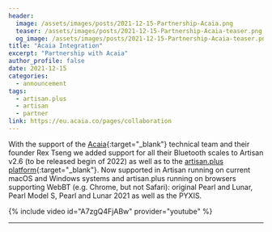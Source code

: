 ```yaml
---
header:
  image: /assets/images/posts/2021-12-15-Partnership-Acaia.png
  teaser: /assets/images/posts/2021-12-15-Partnership-Acaia-teaser.png
  og_image: /assets/images/posts/2021-12-15-Partnership-Acaia-teaser.png
title: "Acaia Integration"
excerpt: "Partnership with Acaia"
author_profile: false
date: 2021-12-15
categories:
  - announcement
tags: 
  - artisan.plus
  - artisan
  - partner
link: https://eu.acaia.co/pages/collaboration
---
```


With the support of the [Acaia](https://acaia.co/){:target="_blank"} technical team and their founder Rex Tseng we added support for all their Bluetooth scales to Artisan v2.6 (to be released begin of 2022) as well as to the [artisan.plus platform](https://artisan.plus){:target="_blank"}. Now supported in Artisan running on current macOS and Windows systems and artisan.plus running on browsers supporting WebBT (e.g. Chrome, but not Safari): original Pearl and Lunar, Pearl Model S, Pearl and Lunar 2021 as well as the PYXIS.


{% include video id="A7zgQ4FjABw" provider="youtube" %}

---